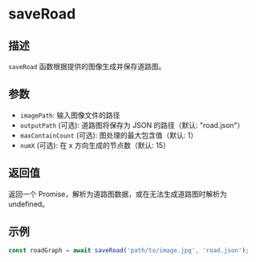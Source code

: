 # saveRoad

## 描述

`saveRoad` 函数根据提供的图像生成并保存道路图。

## 参数

- `imagePath`: 输入图像文件的路径
- `outputPath` (可选): 道路图将保存为 JSON 的路径（默认: "road.json"）
- `maxContainCount` (可选): 图处理的最大包含值（默认: 1）
- `numX` (可选): 在 x 方向生成的节点数（默认: 15）

## 返回值

返回一个 Promise，解析为道路图数据，或在无法生成道路图时解析为 undefined。

## 示例

```typescript
const roadGraph = await saveRoad('path/to/image.jpg', 'road.json');
```